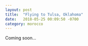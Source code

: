 ```yaml
---
layout: post
title:  "Flying to Tulsa, Oklahoma"
date:   2018-05-25 00:09:50 -0700
category: morocco
---
```


Coming soon...